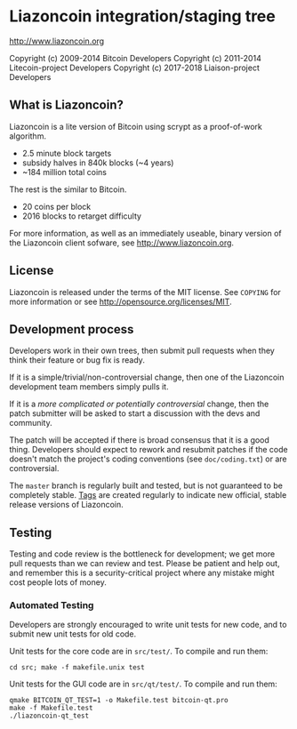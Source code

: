 Liazoncoin integration/staging tree
================================

http://www.liazoncoin.org

Copyright (c) 2009-2014 Bitcoin Developers
Copyright (c) 2011-2014 Litecoin-project Developers
Copyright (c) 2017-2018 Liaison-project Developers

What is Liazoncoin?
----------------

Liazoncoin is a lite version of Bitcoin using scrypt as a proof-of-work algorithm.
 - 2.5 minute block targets
 - subsidy halves in 840k blocks (~4 years)
 - ~184 million total coins

The rest is the similar to Bitcoin.
 - 20 coins per block
 - 2016 blocks to retarget difficulty

For more information, as well as an immediately useable, binary version of
the Liazoncoin client sofware, see http://www.liazoncoin.org.

License
-------

Liazoncoin is released under the terms of the MIT license. See `COPYING` for more
information or see http://opensource.org/licenses/MIT.

Development process
-------------------

Developers work in their own trees, then submit pull requests when they think
their feature or bug fix is ready.

If it is a simple/trivial/non-controversial change, then one of the Liazoncoin
development team members simply pulls it.

If it is a *more complicated or potentially controversial* change, then the patch
submitter will be asked to start a discussion with the devs and community.

The patch will be accepted if there is broad consensus that it is a good thing.
Developers should expect to rework and resubmit patches if the code doesn't
match the project's coding conventions (see `doc/coding.txt`) or are
controversial.

The `master` branch is regularly built and tested, but is not guaranteed to be
completely stable. [Tags](https://github.com/liazoncoin-project/liazoncoin/tags) are created
regularly to indicate new official, stable release versions of Liazoncoin.

Testing
-------

Testing and code review is the bottleneck for development; we get more pull
requests than we can review and test. Please be patient and help out, and
remember this is a security-critical project where any mistake might cost people
lots of money.

### Automated Testing

Developers are strongly encouraged to write unit tests for new code, and to
submit new unit tests for old code.

Unit tests for the core code are in `src/test/`. To compile and run them:

    cd src; make -f makefile.unix test

Unit tests for the GUI code are in `src/qt/test/`. To compile and run them:

    qmake BITCOIN_QT_TEST=1 -o Makefile.test bitcoin-qt.pro
    make -f Makefile.test
    ./liazoncoin-qt_test

